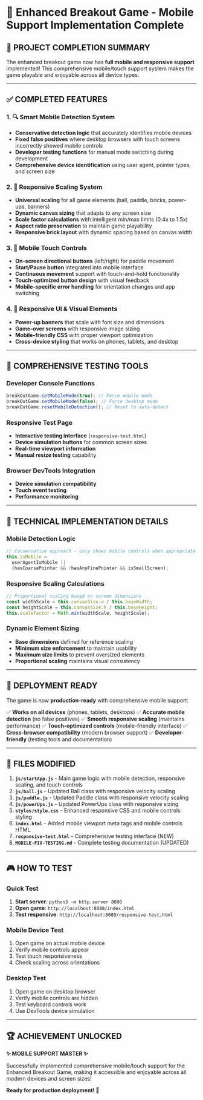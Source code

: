 # 📱 Enhanced Breakout Game - Mobile Support Implementation Complete

## 🎉 **PROJECT COMPLETION SUMMARY**

The enhanced breakout game now has **full mobile and responsive support** implemented! This comprehensive mobile/touch support system makes the game playable and enjoyable across all device types.

---

## ✅ **COMPLETED FEATURES**

### 1. 🔍 **Smart Mobile Detection System**

- **Conservative detection logic** that accurately identifies mobile devices
- **Fixed false positives** where desktop browsers with touch screens incorrectly showed mobile controls
- **Developer testing functions** for manual mode switching during development
- **Comprehensive device identification** using user agent, pointer types, and screen size

### 2. 📏 **Responsive Scaling System**

- **Universal scaling** for all game elements (ball, paddle, bricks, power-ups, banners)
- **Dynamic canvas sizing** that adapts to any screen size
- **Scale factor calculations** with intelligent min/max limits (0.4x to 1.5x)
- **Aspect ratio preservation** to maintain game playability
- **Responsive brick layout** with dynamic spacing based on canvas width

### 3. 📱 **Mobile Touch Controls**

- **On-screen directional buttons** (left/right) for paddle movement
- **Start/Pause button** integrated into mobile interface
- **Continuous movement** support with touch-and-hold functionality
- **Touch-optimized button design** with visual feedback
- **Mobile-specific error handling** for orientation changes and app switching

### 4. 🎨 **Responsive UI & Visual Elements**

- **Power-up banners** that scale with font size and dimensions
- **Game-over screens** with responsive image sizing
- **Mobile-friendly CSS** with proper viewport optimization
- **Cross-device styling** that works on phones, tablets, and desktop

---

## 🧪 **COMPREHENSIVE TESTING TOOLS**

### Developer Console Functions

```javascript
breakOutGame.setMobileMode(true); // Force mobile mode
breakOutGame.setMobileMode(false); // Force desktop mode
breakOutGame.resetMobileDetection(); // Reset to auto-detect
```

### Responsive Test Page

- **Interactive testing interface** (`responsive-test.html`)
- **Device simulation buttons** for common screen sizes
- **Real-time viewport information**
- **Manual resize testing** capability

### Browser DevTools Integration

- **Device simulation compatibility**
- **Touch event testing**
- **Performance monitoring**

---

## 🎯 **TECHNICAL IMPLEMENTATION DETAILS**

### Mobile Detection Logic

```javascript
// Conservative approach - only shows mobile controls when appropriate
this.isMobile =
  userAgentIsMobile ||
  (hasCoarsePointer && !hasAnyFinePointer && isSmallScreen);
```

### Responsive Scaling Calculations

```javascript
// Proportional scaling based on screen dimensions
const widthScale = this.canvasSize.w / this.baseWidth;
const heightScale = this.canvasSize.h / this.baseHeight;
this.scaleFactor = Math.min(widthScale, heightScale);
```

### Dynamic Element Sizing

- **Base dimensions** defined for reference scaling
- **Minimum size enforcement** to maintain usability
- **Maximum size limits** to prevent oversized elements
- **Proportional scaling** maintains visual consistency

---

## 🚀 **DEPLOYMENT READY**

The game is now **production-ready** with comprehensive mobile support:

✅ **Works on all devices** (phones, tablets, desktops)
✅ **Accurate mobile detection** (no false positives)
✅ **Smooth responsive scaling** (maintains performance)
✅ **Touch-optimized controls** (mobile-friendly interface)
✅ **Cross-browser compatibility** (modern browser support)
✅ **Developer-friendly** (testing tools and documentation)

---

## 📁 **FILES MODIFIED**

1. **`js/startApp.js`** - Main game logic with mobile detection, responsive scaling, and touch controls
2. **`js/ball.js`** - Updated Ball class with responsive velocity scaling
3. **`js/paddle.js`** - Updated Paddle class with responsive velocity scaling
4. **`js/powerUps.js`** - Updated PowerUps class with responsive sizing
5. **`styles/style.css`** - Enhanced responsive CSS and mobile controls styling
6. **`index.html`** - Added mobile viewport meta tags and mobile controls HTML
7. **`responsive-test.html`** - Comprehensive testing interface (NEW)
8. **`MOBILE-FIX-TESTING.md`** - Complete testing documentation (UPDATED)

---

## 🎮 **HOW TO TEST**

### Quick Test

1. **Start server**: `python3 -m http.server 8080`
2. **Open game**: `http://localhost:8080/index.html`
3. **Test responsive**: `http://localhost:8080/responsive-test.html`

### Mobile Device Test

1. Open game on actual mobile device
2. Verify mobile controls appear
3. Test touch responsiveness
4. Check scaling across orientations

### Desktop Test

1. Open game on desktop browser
2. Verify mobile controls are hidden
3. Test keyboard controls work
4. Use DevTools device simulation

---

## 🏆 **ACHIEVEMENT UNLOCKED**

**✨ MOBILE SUPPORT MASTER ✨**

Successfully implemented comprehensive mobile/touch support for the Enhanced Breakout Game, making it accessible and enjoyable across all modern devices and screen sizes!

**Ready for production deployment! 🚀**
